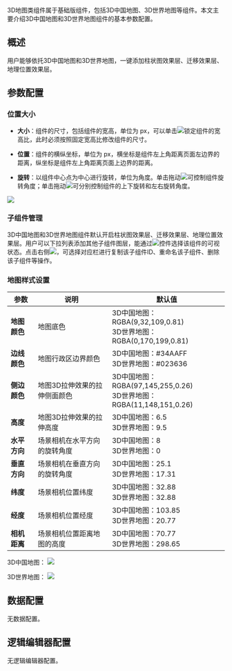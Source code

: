 3D地图类组件属于基础版组件，包括3D中国地图、3D世界地图等组件。本文主要介绍3D中国地图和3D世界地图组件的基本参数配置。

## 概述
用户能够依托3D中国地图和3D世界地图，一键添加柱状图效果层、迁移效果层、地理位置效果层。

## 参数配置
### 位置大小
- **大小**：组件的尺寸，包括组件的宽高，单位为 px，可以单击![](https://qcloudimg.tencent-cloud.cn/raw/14cfc795c5e4cd68e6ea34d30b3ca65d.png)锁定组件的宽高比，此时必须按照固定宽高比修改组件的尺寸。

- **位置**：组件的横纵坐标，单位为 px，横坐标是组件左上角距离页面左边界的距离，纵坐标是组件左上角距离页面上边界的距离。

- **旋转**：以组件中心点为中心进行旋转，单位为角度。单击拖动![](https://qcloudimg.tencent-cloud.cn/raw/98f69c15dbaa4133b0db8090e8332322.png)可控制组件旋转角度；单击拖动![](https://qcloudimg.tencent-cloud.cn/raw/a381c38863e98d18e46033e76e380251.png)可分别控制组件的上下旋转和左右旋转角度。

![](https://qcloudimg.tencent-cloud.cn/raw/0005e8e2ad223f6a3650324120a66767.png)

### 子组件管理
3D中国地图和3D世界地图组件默认开启柱状图效果层、迁移效果层、地理位置效果层。用户可以下拉列表添加其他子组件图层，能通过![](https://qcloudimg.tencent-cloud.cn/raw/51dd260b24aa2db7f67426009b376ce9.png)控件选择该组件的可视状态。点击右侧![](https://qcloudimg.tencent-cloud.cn/raw/1bf625a00fb6cd375b9b3dbb0b4e9a07.png)，可选择对应栏进行复制该子组件ID、重命名该子组件、删除该子组件等操作。

### 地图样式设置
| 参数 | 说明 | 默认值 |
| --- | --- | --- |
| **地图颜色** | 地图底色| 3D中国地图：RGBA(9,32,109,0.81) <br /> 3D世界地图：RGBA(0,170,199,0.81) |
| **边线颜色** | 地图行政区边界颜色|  3D中国地图：#34AAFF <br /> 3D世界地图：#023636 |
| **侧边颜色** | 地图3D拉伸效果的拉伸侧面颜色 | 3D中国地图：RGBA(97,145,255,0.26) <br /> 3D世界地图：RGBA(11,148,151,0.26) |
| **高度** | 地图3D拉伸效果的拉伸高度 | 3D中国地图：6.5 <br /> 3D世界地图：9.5 |
| **水平方向** | 场景相机在水平方向的旋转角度 | 3D中国地图：8 <br /> 3D世界地图：0 |
| **垂直方向** | 场景相机在垂直方向的旋转角度 | 3D中国地图：25.1 <br /> 3D世界地图：17.31 |
| **纬度** | 场景相机位置纬度 | 3D中国地图：32.88 <br /> 3D世界地图：32.88 |
| **经度** | 场景相机位置经度 | 3D中国地图：103.85 <br /> 3D世界地图：20.77 |
| **相机距离** | 场景相机位置距离地图的高度 | 3D中国地图：70.77 <br /> 3D世界地图：298.65 |

3D中国地图：
![](https://main.qcloudimg.com/raw/3de3ba95f2bfcc29eb272728b97708ae.png)

3D世界地图：
![](https://qcloudimg.tencent-cloud.cn/raw/3cb5084550628032f2d22e320f2fdb0e.png)

## 数据配置
无数据配置。

## 逻辑编辑器配置
无逻辑编辑器配置。
